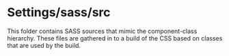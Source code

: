 # Settings/sass/src

This folder contains SASS sources that mimic the component-class hierarchy. These files
are gathered in to a build of the CSS based on classes that are used by the build.
